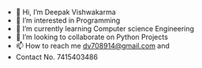- 👋 Hi, I’m Deepak Vishwakarma
- 👀 I’m interested in Programming
- 🌱 I’m currently learning Computer science Engineering
- 💞️ I’m looking to collaborate on Python Projects
- 📫 How to reach me dv708914@gmail.com and
- Contact No. 7415403486 

<!---
Codewithoutdoubt/Codewithoutdoubt is a ✨ special ✨ repository because its `README.md` (this file) appears on your GitHub profile.
You can click the Preview link to take a look at your changes.
--->
